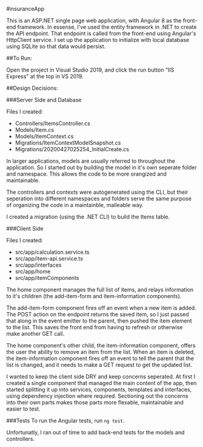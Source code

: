 #insuranceApp

This is an ASP.NET single page web application, with Angular 8 as the front-end framework. In essense, I've used the entity framework in .NET to create the API endpoint. That endpoint is called from the front-end using Angular's HttpClient service. I set up the application to initialize with local database using SQLite so that data would persist.

##To Run:

Open the project in Visual Studio 2019, and click the run button "IIS Express" at the top in VS 2019.

##Design Decisions:

###Server Side and Database

Files I created:
- Controllers/ItemsController.cs
- Models/Item.cs
- Models/ItemContext.cs
- Migrations/ItemContextModelSnapshot.cs
- Migrations/20200427025254_InitialCreate.cs

In larger applications, models are usually referred to throughout the application. So I started out by building the model in it's own seperate folder and namespace. This allows the code to be more orangized and maintainable. 

The controllers and contexts were autogenerated using the CLI, but their seperation into different namespaces and folders serve the same purpose of organizing the code in a maintainble, malleable way.

I created a migration (using the .NET CLI) to build the Items table.

###Client Side

Files I created:
- src/app/calculation.service.ts
- src/app/item-api.service.ts
- src/app/interfaces
- src/app/home
- src/app/itemComponents

The home component manages the full list of items, and relays information to it's children (the add-item-form and item-information components). 

The add-item-form component fires off an event when a new item is added. The POST action on the endpoint returns the saved item, so I just passed that along in the event emitter to the parent, then pushed the item element to the list. This saves the front end from having to refresh or otherwise make another GET call.

The home component's other child, the item-information component, offers the user the ability to remove an item from the list. When an item is deleted, the item-information component fires off an event to tell the parent that the list is changed, and it needs to make a GET request to get the updated list.

I wanted to keep the client side DRY and keep concerns seperated. At first I created a single component that managed the main content of the app, then started splitting it up into services, components, templates and interfaces, using dependency injection where required. Sectioning out the concerns into their own parts makes those parts more flexable, maintainable and easier to test. 

###Tests
To run the Angular tests, run `ng test`.

Unfortunatly, I ran out of time to add back-end tests for the models and controllers.